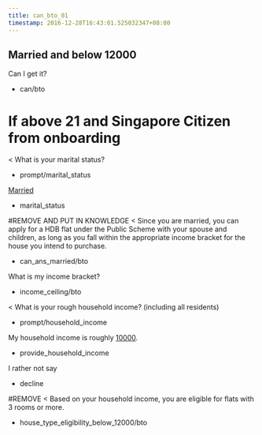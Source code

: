 ```yaml
---
title: can_bto_01
timestamp: 2016-12-28T16:43:01.525032347+08:00
---
```

## Married and below 12000

Can I get it?
* can/bto

# If above 21 and Singapore Citizen from onboarding
< What is your marital status?
* prompt/marital_status

[Married](marital_status)
* marital_status

#REMOVE AND PUT IN KNOWLEDGE
< Since you are married, you can apply for a HDB flat under the Public Scheme with your spouse and children, as long as you fall within the appropriate income bracket for the house you intend to purchase.
* can_ans_married/bto

What is my income bracket?
* income_ceiling/bto

< What is your rough household income? (including all residents)
* prompt/household_income

My household income is roughly [10000](household_income).
* provide_household_income

I rather not say
* decline

#REMOVE
< Based on your household income, you are eligible for flats with 3 rooms or more.
* house_type_eligibility_below_12000/bto
